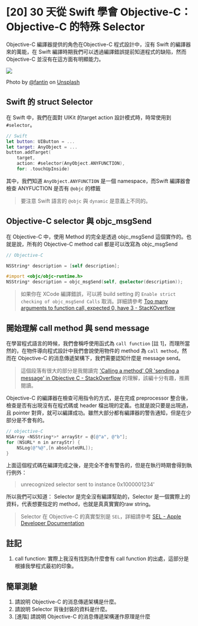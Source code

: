 # [20] 30 天從 Swift 學會 Objective-C：Objective-C 的特殊 Selector

Objective-C 編譯器提供的角色在Objective-C 程式設計中，沒有 Swift 的編譯器來的萬能，在 Swift 編譯時期我們可以透過編譯錯誤提前知道程式的缺陷，然而 Objective-C 並沒有在這方面有明顯能力。


![](https://images.unsplash.com/photo-1582648373212-d5bd3015d35c?ixlib=rb-1.2.1&ixid=eyJhcHBfaWQiOjEyMDd9&auto=format&fit=crop&w=1642&q=80)


Photo by [@fantin](https://unsplash.com/@fantin) on [Unsplash](https://unsplash.com/photos/W8BNwvOvW4M)

## Swift 的 struct Selector

在 Swift 中，我們在面對 UIKit 的target action 設計模式時，時常使用到 `#selector`。

```swift
// Swift
let button: UIButton = ...
let target: AnyObject = ...
button.addTarget(
    target,
    action: #selector(AnyObject.ANYFUNCTION),
    for: .touchUpInside)
```

其中，我們知道 `AnyObject.ANYFUNCTION` 是一個 namespace，而Swift 編譯器會檢查 ANYFUCTION 是否有 `@objc` 的標籤

> 要注意 Swift 語言的 `@objc` 與 `dynamic` 是意義上不同的。

## Objective-C selector 與 objc_msgSend

在 Objective-C 中，使用 Method 的完全是透過 objc_msgSend 這個實作的。也就是說，所有的 Objective-C method call 都是可以改寫為 objc_msgSend

```objectivec
// Objective-C

NSString* description = [self description];

#import <objc/objc-runtime.h>
NSString* description = objc_msgSend(self, @selector(description));
```

 > 如果你在 XCode 編譯錯誤，可以將 build setting 的 `Enable strict checking of objc_msgSend Calls` 取消。詳細請參考 [Too many arguments to function call, expected 0, have 3 - StacKOverflow
](https://stackoverflow.com/questions/24922913/too-many-arguments-to-function-call-expected-0-have-3)

## 開始理解 call method 與 send message

在學習程式語言的時候，我們會稱呼使用函式為 `call function` [註 1]，而理所當然的，在物件導向程式設計中我們會說使用物件的 method 為 `call method`，然而在 Objective-C 的消息傳遞架構下，我們需要認知什麼是 message send。

> 這個段落有很大的部分是我閱讀完 ['Calling a method' OR 'sending a message' in Objective C - StackOverflow](https://stackoverflow.com/questions/2852381/calling-a-method-or-sending-a-message-in-objective-c) 的理解，該編十分有趣，推薦閱讀。

Objective-C 的編譯器在檢查可用指令的方式，是在完成 preprocessor 整合後，檢查是否有出現沒有在程式碼或 header 檔出現的定義。也就是說只要是出現過，且 pointer 對齊，就可以編譯成功。雖然大部分都有編譯器的警告通知，但是在少部分是不會有的。

```objectivec
// objective-C
NSArray <NSString*>* arrayStr = @[@"a", @"b"];
for (NSURL* n in arrayStr) {
    NSLog(@"%@",[n absoluteURL]);
}
```

上面這個程式碼在編譯完成之後，是完全不會有警告的，但是在執行時期會得到執行例外：
> unrecognized selector sent to instance 0x1000001234'

所以我們可以知道： Selector 是完全沒有編譯幫助的，Selector 是一個實際上的資料，代表想要指定的 method，也就是真真實實的raw string。

> Selector 在 Objective-C 的真實型別是 `SEL`，詳細請參考 [SEL - Apple Developer Documentation](https://developer.apple.com/documentation/objectivec/sel)

## 註記
1. call function: 實際上我沒有找到為什麼會有 call function 的出處，這部分是根據我學程式最初的印象。


## 簡單測驗

1. 請說明 Objective-C 的消息傳遞架構是什麼。
2. 請說明 Selector 背後封裝的資料是什麼。
3. [進階] 請說明 Objective-C 的消息傳遞架構運作原理是什麼
